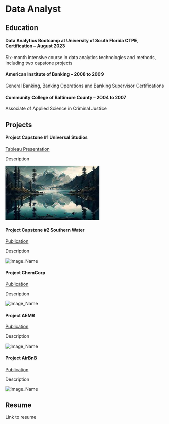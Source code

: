 # Data Analyst

## Education
#### Data Analytics Bootcamp at University of South Florida CTPE, Certification – August 2023
Six-month intensive course in data analytics technologies and methods, including two capstone projects

#### American Institute of Banking – 2008 to 2009
General Banking, Banking Operations and Banking Supervisor Certifications

#### Community College of Baltimore County – 2004 to 2007
Associate of Applied Science in Criminal Justice

## Projects
#### Project Capstone #1 Universal Studios
[Tableau Presentation](https://public.tableau.com/app/profile/brandon.chisnell/viz/CapstonePresentationMovies-BrandonChisnell/Story1)

Description

![Mountains](/pictures/Picture1.jpg)

#### Project Capstone #2 Southern Water
[Publication](https://)

Description

![Image_Name](image_path.jpeg)

#### Project ChemCorp
[Publication](https://)

Description

![Image_Name](image_path.jpeg)

#### Project AEMR
[Publication](https://)

Description

![Image_Name](image_path.jpeg)

#### Project AirBnB
[Publication](https://)

Description

![Image_Name](image_path.jpeg)

## Resume
Link to resume
